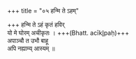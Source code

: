 +++
title = "०५ हन्मि ते ऽहम्"

+++
हन्मि ते ऽहं कृतं हविर्  
यो मे घोरम् अचीकृतः । +++(Bhatt. acīkl̥paḥ)+++  
अपाञ्चौ त उभौ बाहू  
अपि नह्याम्य् आस्यम् ॥